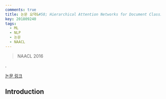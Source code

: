 ```yaml
---
comments: true
title: 논문 요약&#58; Hierarchical Attention Networks for Document Classification
key: 201809240
tags:
  - ML
  - NLP
  - 논문
  - NAACL
---
```


> NAACL 2016

.

<!--more-->

[논문 링크](https://www.cs.cmu.edu/~hovy/papers/16HLT-hierarchical-attention-networks.pdf)

## Introduction

